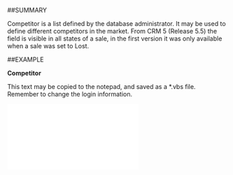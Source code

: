 

##SUMMARY

Competitor is a list defined by the database administrator. It may be used to define different competitors in the market. From CRM 5 (Release 5.5) the field is visible in all states of a sale, in the first version it was only available when a sale was set to Lost.


##EXAMPLE

**Competitor**

This text may be copied to the notepad, and saved as a *.vbs file. Remember to change the login information.

![](../../Examples/vbs/SOSale.Competitor.vbs.txt)





